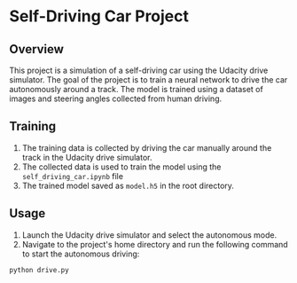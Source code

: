 # Self-Driving Car Project

## Overview
This project is a simulation of a self-driving car using the Udacity drive simulator. The goal of the project is to train a neural network to drive the car autonomously around a track. The model is trained using a dataset of images and steering angles collected from human driving.

## Training
1. The training data is collected by driving the car manually around the track in the Udacity drive simulator.
2. The collected data is used to train the model using the `self_driving_car.ipynb` file
3. The trained model saved as `model.h5` in the root directory.

## Usage
1. Launch the Udacity drive simulator and select the autonomous mode.
2. Navigate to the project's home directory and run the following command to start the autonomous driving:

```bash
python drive.py
